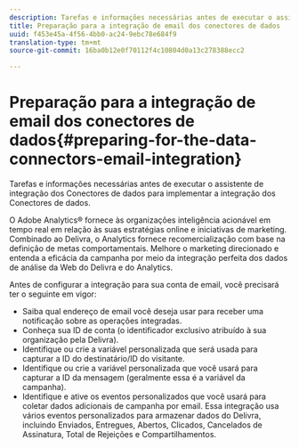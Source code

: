 ```yaml
---
description: Tarefas e informações necessárias antes de executar o assistente de integração dos Conectores de dados para implementar a integração dos Conectores de dados.
title: Preparação para a integração de email dos conectores de dados
uuid: f453e45a-4f56-4bb0-ac24-9ebc78e684f9
translation-type: tm+mt
source-git-commit: 16ba0b12e0f70112f4c10804d0a13c278388ecc2

---
```



# Preparação para a integração de email dos conectores de dados{#preparing-for-the-data-connectors-email-integration}

Tarefas e informações necessárias antes de executar o assistente de integração dos Conectores de dados para implementar a integração dos Conectores de dados.

O Adobe Analytics® fornece às organizações inteligência acionável em tempo real em relação às suas estratégias online e iniciativas de marketing. Combinado ao Delivra, o Analytics fornece recomercialização com base na definição de metas comportamentais. Melhore o marketing direcionado e entenda a eficácia da campanha por meio da integração perfeita dos dados de análise da Web do Delivra e do Analytics.

Antes de configurar a integração para sua conta de email, você precisará ter o seguinte em vigor:

* Saiba qual endereço de email você deseja usar para receber uma notificação sobre as operações integradas.
* Conheça sua ID de conta (o identificador exclusivo atribuído à sua organização pela Delivra).
* Identifique ou crie a variável personalizada que será usada para capturar a ID do destinatário/ID do visitante.
* Identifique ou crie a variável personalizada que você usará para capturar a ID da mensagem (geralmente essa é a variável da campanha).
* Identifique e ative os eventos personalizados que você usará para coletar dados adicionais de campanha por email. Essa integração usa vários eventos personalizados para armazenar dados do Delivra, incluindo Enviados, Entregues, Abertos, Clicados, Cancelados de Assinatura, Total de Rejeições e Compartilhamentos.

